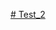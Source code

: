 [# Test_2](https://3dviewer.net/#model=https://raw.githubusercontent.com/Kuziini-product/Test_2/main/t2.obj)
